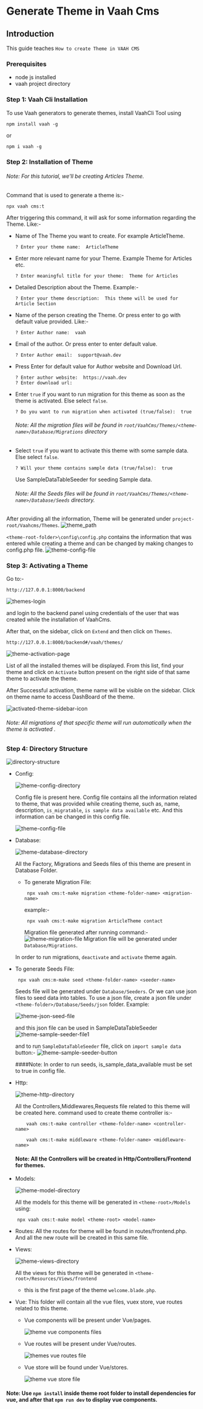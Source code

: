 # Generate Theme in Vaah Cms

## Introduction

This guide teaches `How to create Theme in VAAH CMS`

### Prerequisites

- node js installed
- vaah project directory


### Step 1: Vaah Cli Installation

To use Vaah generators to generate themes, install VaahCli Tool using

```shell
npm install vaah -g
```
or
```shell
npm i vaah -g
```

### Step 2: Installation of Theme

###### Note: For this tutorial, we'll be creating Articles Theme.

Command that is used to generate a theme is:-
```shell
npx vaah cms:t
```

After triggering this command, it will ask for some information
regarding the Theme. Like:-


- Name of The Theme you want to create. For example ArticleTheme.
    ```
    ? Enter your theme name:  ArticleTheme  
    ```

- Enter more relevant name for your Theme. Example Theme for Articles etc.
    ```
    ? Enter meaningful title for your theme:  Theme for Articles
    ```

- Detailed Description about the Theme. Example:-
    ```
    ? Enter your theme description:  This theme will be used for Article Section
    ```

- Name of the person creating the Theme. Or press enter to go with default value provided. Like:-
    ```
    ? Enter Author name:  vaah
    ```

- Email of the author. Or press enter to enter default value.
    ```
    ? Enter Author email:  support@vaah.dev
    ```
- Press Enter for default value for Author website and Download Url.
    ```
    ? Enter author website:  https://vaah.dev
    ? Enter download url: 
    ```

- Enter `true` if you want to run migration for this theme as soon as the theme
  is activated. Else select `false`.
    ```
    ? Do you want to run migration when activated (true/false):  true
    ```

  ###### Note: All the migration files will be found in `root/VaahCms/Themes/<theme-name>/Database/Migrations` directory

- Select `true` if you want to activate this theme with some sample data. Else
  select `false`.

    ```
    ? Will your theme contains sample data (true/false):  true
    ```
  Use SampleDataTableSeeder for seeding Sample data.

  ###### Note: All the Seeds files will be found in `root/VaahCms/Themes/<theme-name>/Database/Seeds` directory.

After providing all the information, Theme will be generated under `project-root/Vaahcms/Themes`.
<img :src="$withBase('/images/themes/files.png')" alt="theme_path">

`<theme-root-folder>\config\config.php` contains the information that was entered while creating a theme and can be changed by making changes to config.php file.
<img :src="$withBase('/images/themes/config.png')" alt="theme-config-file">

### Step 3: Activating a Theme
Go to:-
```http request
http://127.0.0.1:8000/backend
```
<img :src="$withBase('/images/themes/login.png')" alt="themes-login">

and login to the backend panel using credentials of the user that was created while the installation of VaahCms.

After that, on the sidebar, click on `Extend` and then click on `Themes`.

```http
http://127.0.0.1:8000/backend#/vaah/themes/
```
<img :src="$withBase('/images/themes/activation-page.png')" alt="theme-activation-page">

List of all the installed themes will be displayed. From this list,
find your theme and click on `Activate` button present on the right
side of that same theme to activate the theme.

After Successful activation, theme name will be visible on the
sidebar. Click on theme name to access DashBoard of the theme.

<img :src="$withBase('/images//themes/activated-sidebar-icon.png')" alt="activated-theme-sidebar-icon">

###### Note: All migrations of that specific theme will run automatically when the theme is activated .


### Step 4: Directory Structure

<img :src="$withBase('/images/themes/directory-structure.png')" alt="directory-structure">

- Config:
  
  <img :src="$withBase('/images/themes/config-directory.png')" alt="theme-config-directory">

  Config file is present here. Config file contains all the information related to theme, that was provided while creating theme, such as, name, description, `is_migratable`, `is sample data available` etc.
  And this information can be changed in this config file.

  <img :src="$withBase('/images/themes/config.png')" alt="theme-config-file">

- Database:

  <img :src="$withBase('/images/themes/database-directory.png')" alt="theme-database-directory">

  All the Factory, Migrations and Seeds files of this theme are present in Database Folder.

    - To generate Migration File:
      ```terminal
       npx vaah cms:t-make migration <theme-folder-name> <migration-name> 
      ```
      example:-
      ```terminal
       npx vaah cms:t-make migration ArticleTheme contact
      ```
      Migration file generated after running command:-
        <img :src="$withBase('/images/themes/migration-file.png')" alt="theme-migration-file"> 
      Migration file will be generated under `Database/Migrations`.

  In order to run migrations, `deactivate` and `activate` theme again.

- To generate Seeds File:
  ```terminal
   npx vaah cms:m-make seed <theme-folder-name> <seeder-name>
  ```

  Seeds file will be generated under `Database/Seeders`. Or we can use json files to seed data into tables.
  To use a json file, create a json file under `<theme-folder>/Database/Seeds/json` folder. 
  Example:

  <img :src="$withBase('/images/themes/json-seed-file.png')" alt="theme-json-seed-file">

  and this json file can be used in SampleDataTableSeeder
  <img :src="$withBase('/images/themes/seed-file1.png')" alt="theme-sample-seeder-file1">

  and to run `SampleDataTableSeeder` file, click on `import sample data` button:-
  <img :src="$withBase('/images/themes/seed-button.png')" alt="theme-sample-seeder-button">

  ####Note: In order to run seeds, is_sample_data_available must be set to true in config file.
- Http:

  <img :src="$withBase('/images/themes/http-directory.png')" alt="theme-http-directory">

  All the Controllers,Middlewares,Requests file related to this theme will be created here.
  command used to create theme controller is:-
    ```terminal-command-for-controller 
        vaah cms:t-make controller <theme-folder-name> <controller-name>
    ```
    ```terminal-command-for-middleware
        vaah cms:t-make middleware <theme-folder-name> <middleware-name>
    ```
  #### Note: All the Controllers will be created in Http/Controllers/Frontend for themes.

- Models:

  <img :src="$withBase('/images/themes/model-directory.png')" alt="theme-model-directory">

  All the models for this theme will be generated in `<theme-root>/Models` using:
```terminal
    npx vaah cms:t-make model <theme-root> <model-name>
```

- Routes:
  All the routes for theme will be found in routes/frontend.php. And all the new route will be created in this same file.
  
- Views:

  <img :src="$withBase('/images/themes/views-directory.png')" alt="theme-views-directory">

  All the views for this theme will be generated in `<theme-root>/Resources/Views/frontend`
    - this is the first page of the theme `welcome.blade.php`.

- Vue:
  This folder will contain all the vue files, vuex store, vue routes related to this theme.
    - Vue components will be present under Vue/pages.

      <img :src="$withBase('/images/themes/vue-file.png')" alt="theme vue components files">

    - Vue routes will be present under Vue/routes.

      <img :src="$withBase('/images/themes/vue-route-file.png')" alt="themes vue routes file">

    - Vue store will be found under Vue/stores.

      <img :src="$withBase('/images/themes/vue-store-file.png')" alt="theme vue store file">

#### Note: Use `npm install` inside theme root folder to install dependencies for vue, and after that `npm run dev` to display vue components.
